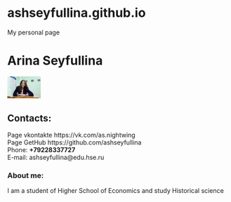 # ashseyfullina.github.io
My personal page
  <html>
    <head>
      <meta charset="utf-8">
    </head>
    <body> 
      <left><h1>Arina Seyfullina</h1></left>
      <left><img alt="It's me" width="15%" src="me.jpg"></left>
      <br/>
      <h2>Contacts:</h2>
      Page vkontakte https://vk.com/as.nightwing 
      <br/>
      Page GetHub https://github.com/ashseyfullina
      <br/>
      Phone: <b>+79228337727</b>
      <br/>
      E-mail: ashseyfullina@edu.hse.ru
      <h3>About me:</h3>
      I am a student of Higher School of Economics and study Historical science
    </body>
  </html>
